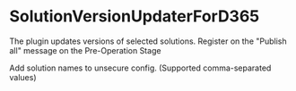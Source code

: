 # SolutionVersionUpdaterForD365
 The plugin updates versions of selected solutions. Register on the "Publish all" message on the Pre-Operation Stage

Add solution names to unsecure config. (Supported comma-separated values)